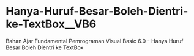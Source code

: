 # Hanya-Huruf-Besar-Boleh-Dientri-ke-TextBox__VB6
Bahan Ajar Fundamental Pemrograman Visual Basic 6.0 - Hanya Huruf Besar Boleh Dientri ke TextBox
